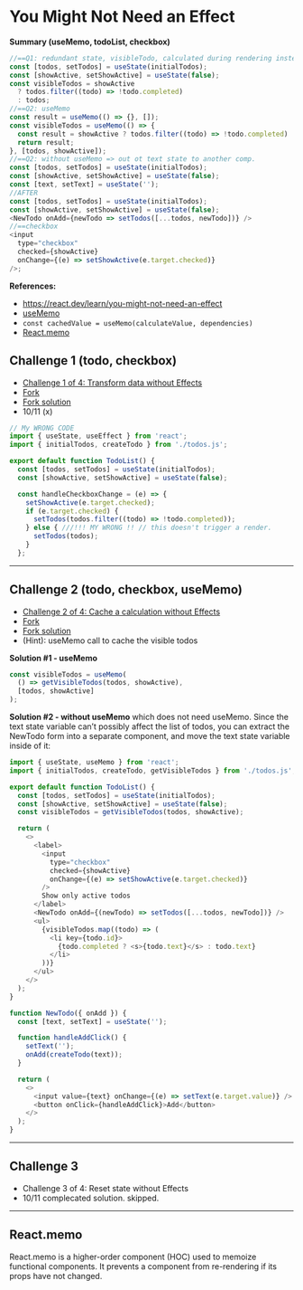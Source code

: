# You Might Not Need an Effect

**Summary (useMemo, todoList, checkbox)**

```js
//==Q1: redundant state, visibleTodo, calculated during rendering instead.
const [todos, setTodos] = useState(initialTodos);
const [showActive, setShowActive] = useState(false);
const visibleTodos = showActive
  ? todos.filter((todo) => !todo.completed)
  : todos;
//==Q2: useMemo
const result = useMemo(() => {}, []);
const visibleTodos = useMemo(() => {
  const result = showActive ? todos.filter((todo) => !todo.completed) : todos;
  return result;
}, [todos, showActive]);
//==Q2: without useMemo => out ot text state to another comp.
const [todos, setTodos] = useState(initialTodos);
const [showActive, setShowActive] = useState(false);
const [text, setText] = useState('');
//AFTER
const [todos, setTodos] = useState(initialTodos);
const [showActive, setShowActive] = useState(false);
<NewTodo onAdd={newTodo => setTodos([...todos, newTodo])} />
//==checkbox
<input
  type="checkbox"
  checked={showActive}
  onChange={(e) => setShowActive(e.target.checked)}
/>;
```

**References:**

- https://react.dev/learn/you-might-not-need-an-effect
- [useMemo](https://react.dev/reference/react/useMemo)
- `const cachedValue = useMemo(calculateValue, dependencies)`
- [React.memo](https://react.dev/reference/react/memo)

## Challenge 1 (todo, checkbox)

- [Challenge 1 of 4: Transform data without Effects](https://react.dev/learn/you-might-not-need-an-effect#transform-data-without-effects)
- [Fork](https://codesandbox.io/p/sandbox/9rzjj8)
- [Fork solution](https://codesandbox.io/p/sandbox/yc5558)
- 10/11 (x)

```js
// My WRONG CODE
import { useState, useEffect } from 'react';
import { initialTodos, createTodo } from './todos.js';

export default function TodoList() {
  const [todos, setTodos] = useState(initialTodos);
  const [showActive, setShowActive] = useState(false);

  const handleCheckboxChange = (e) => {
    setShowActive(e.target.checked);
    if (e.target.checked) {
      setTodos(todos.filter((todo) => !todo.completed));
    } else { ///!!! MY WRONG !! // this doesn't trigger a render.
      setTodos(todos);
    }
  };
```

<hr />

## Challenge 2 (todo, checkbox, useMemo)

- [Challenge 2 of 4: Cache a calculation without Effects](https://react.dev/learn/you-might-not-need-an-effect#cache-a-calculation-without-effects)
- [Fork](https://codesandbox.io/p/sandbox/pwxhfy)
- [Fork solution](https://codesandbox.io/p/sandbox/8v7ps3)
- (Hint): useMemo call to cache the visible todos

**Solution #1 - useMemo**

```js
const visibleTodos = useMemo(
  () => getVisibleTodos(todos, showActive),
  [todos, showActive]
);
```

**Solution #2 - without useMemo**
which does not need useMemo. Since the text state variable can’t possibly affect the list of todos, you can extract the NewTodo form into a separate component, and move the text state variable inside of it:

```js
import { useState, useMemo } from 'react';
import { initialTodos, createTodo, getVisibleTodos } from './todos.js';

export default function TodoList() {
  const [todos, setTodos] = useState(initialTodos);
  const [showActive, setShowActive] = useState(false);
  const visibleTodos = getVisibleTodos(todos, showActive);

  return (
    <>
      <label>
        <input
          type="checkbox"
          checked={showActive}
          onChange={(e) => setShowActive(e.target.checked)}
        />
        Show only active todos
      </label>
      <NewTodo onAdd={(newTodo) => setTodos([...todos, newTodo])} />
      <ul>
        {visibleTodos.map((todo) => (
          <li key={todo.id}>
            {todo.completed ? <s>{todo.text}</s> : todo.text}
          </li>
        ))}
      </ul>
    </>
  );
}

function NewTodo({ onAdd }) {
  const [text, setText] = useState('');

  function handleAddClick() {
    setText('');
    onAdd(createTodo(text));
  }

  return (
    <>
      <input value={text} onChange={(e) => setText(e.target.value)} />
      <button onClick={handleAddClick}>Add</button>
    </>
  );
}
```

<hr />

## Challenge 3

- Challenge 3 of 4: Reset state without Effects
- 10/11 complecated solution. skipped.
<hr />

## React.memo

React.memo is a higher-order component (HOC) used to memoize functional components. It prevents a component from re-rendering if its props have not changed.
